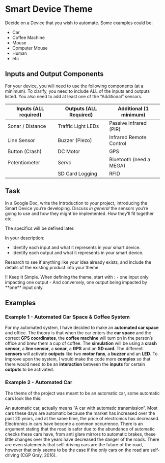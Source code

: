 # Smart Device Theme

Decide on a Device that you wish to automate. Some examples could be:

- Car
- Coffee Machine
- Mouse
- Computer Mouse
- Human
- etc

## Inputs and Output Components

For your device, you will need to use the following components (at a minimum). To clarify, you need to include ALL of the inputs and outputs listed. You also need to add at least one of the “Additional” sensors.

| Inputs (ALL required) | Outputs (ALL Required) | Additional (1 minimum) |
| --- | --- | --- |
| Sonar / Distance | Traffic Light LEDs | Passive Infrared (PIR) |
| Line Sensor | Buzzer (Piezo) | Infrared Remote Control |
| Button (Crash) | DC Motor | GPS |
| Potentiometer | Servo | Bluetooth (need a MEGA) |
|  | SD Card Logging | RFID |

## Task

In a Google Doc, write the Introduction to your project, introducing the Smart Device you’re developing. Discuss *in general* the sensors you’re going to use and how they might be implemented. How they’ll fit together etc. 

The specifics will be defined later.

In your description:

- Identify each input and what it represents in your smart device.
- Identify each output and what it represents in your smart device.

Research to see if anything like your idea already exists, and include the details of the existing product into your theme.

<aside>
‼️ Keep It Simple. When defining the theme, start with :
- one input only impacting one output
- And conversely, one output being impacted by **one** input only.

</aside>

## Examples

### Example 1 - Automated Car Space & Coffee System

For my automated system, I have decided to make an **automated car space** and office. The theory is that when the car enters the **car space** and the correct **GPS coordinates**, the **coffee machine** will turn on in the person’s office and brew them a cup of coffee. The **simulation** will be using a **crash sensor**, a **line sensor**, a **sonar**, a **GPS** and an **SD card**. The different **sensors** will activate **outputs** like two **motor fans**, a **buzzer** and an **LED**. To improve upon the system, I would make the code more **complex** so that there would need to be an **interaction** between the **inputs** for certain **outputs** to be activated.

### Example 2 - Automated Car

The theme of the project was meant to be an automatic car, some automatic cars look like this:

An automatic car, actually means “A car with automatic transmission”. Most cars these days are automatic because the market has increased over the past 20 years, and at the same time, the price of electronics has decreased.  Electronics in cars have become a common occurrence. There is an argument stating that the road is safer due to the abundance of automatic checks these cars have, from anti glare mirrors to automatic brakes, these little changes over the years have decreased the danger of the roads. There are even statements that self-driving cars are the future of the road, however that only seems to be the case if the only cars on the road are self-driving (CGP Gray, 2016).
